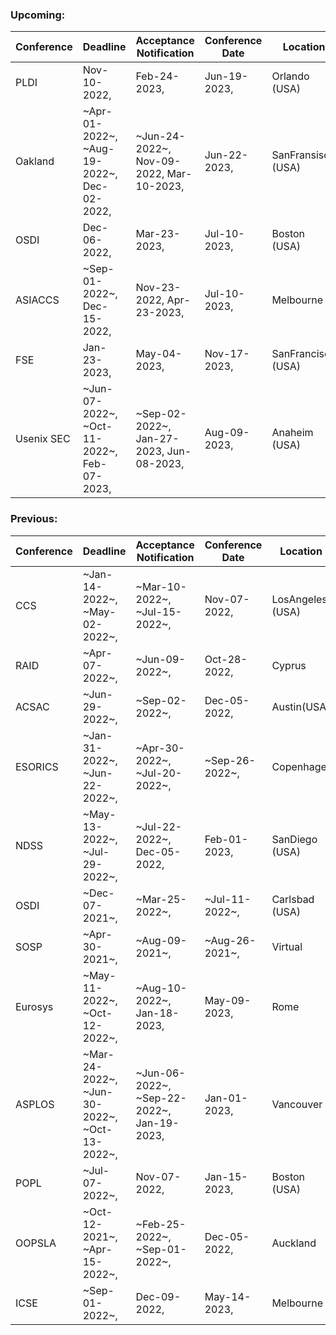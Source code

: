 ### Upcoming:
| Conference | Deadline | Acceptance Notification | Conference Date | Location |
| --- | --- | --- | --- | --- |
| PLDI | Nov-10-2022,  | Feb-24-2023,  | Jun-19-2023,  | Orlando (USA) | 
| Oakland | ~Apr-01-2022~, ~Aug-19-2022~, Dec-02-2022,  | ~Jun-24-2022~, Nov-09-2022, Mar-10-2023,  | Jun-22-2023,  | SanFransisco (USA) | 
| OSDI | Dec-06-2022,  | Mar-23-2023,  | Jul-10-2023,  | Boston (USA) | 
| ASIACCS | ~Sep-01-2022~, Dec-15-2022,  | Nov-23-2022, Apr-23-2023,  | Jul-10-2023,  | Melbourne | 
| FSE | Jan-23-2023,  | May-04-2023,  | Nov-17-2023,  | SanFrancisco (USA) | 
| Usenix SEC | ~Jun-07-2022~, ~Oct-11-2022~, Feb-07-2023,  | ~Sep-02-2022~, Jan-27-2023, Jun-08-2023,  | Aug-09-2023,  | Anaheim (USA) | 

### Previous:
| Conference | Deadline | Acceptance Notification | Conference Date | Location |
| --- | --- | --- | --- | --- |
| CCS | ~Jan-14-2022~, ~May-02-2022~,  | ~Mar-10-2022~, ~Jul-15-2022~,  | Nov-07-2022,  | LosAngeles (USA)|
| RAID | ~Apr-07-2022~,  | ~Jun-09-2022~,  | Oct-28-2022,  | Cyprus|
| ACSAC | ~Jun-29-2022~,  | ~Sep-02-2022~,  | Dec-05-2022,  | Austin(USA)|
| ESORICS | ~Jan-31-2022~, ~Jun-22-2022~,  | ~Apr-30-2022~, ~Jul-20-2022~,  | ~Sep-26-2022~,  | Copenhage|
| NDSS | ~May-13-2022~, ~Jul-29-2022~,  | ~Jul-22-2022~, Dec-05-2022,  | Feb-01-2023,  | SanDiego (USA)|
| OSDI | ~Dec-07-2021~,  | ~Mar-25-2022~,  | ~Jul-11-2022~,  | Carlsbad (USA)|
| SOSP | ~Apr-30-2021~,  | ~Aug-09-2021~,  | ~Aug-26-2021~,  | Virtual|
| Eurosys | ~May-11-2022~, ~Oct-12-2022~,  | ~Aug-10-2022~, Jan-18-2023,  | May-09-2023,  | Rome|
| ASPLOS | ~Mar-24-2022~, ~Jun-30-2022~, ~Oct-13-2022~,  | ~Jun-06-2022~, ~Sep-22-2022~, Jan-19-2023,  | Jan-01-2023,  | Vancouver|
| POPL | ~Jul-07-2022~,  | Nov-07-2022,  | Jan-15-2023,  | Boston (USA)|
| OOPSLA | ~Oct-12-2021~, ~Apr-15-2022~,  | ~Feb-25-2022~, ~Sep-01-2022~,  | Dec-05-2022,  | Auckland|
| ICSE | ~Sep-01-2022~,  | Dec-09-2022,  | May-14-2023,  | Melbourne|
